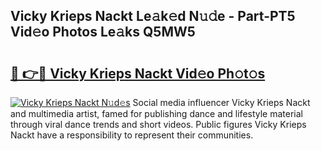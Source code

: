 ## Vicky Krieps Nackt Le𝚊k𝚎d N𝚞𝚍e - Part-PT5 Vid𝚎o Photos Le𝚊ks Q5MW5

# <h2><a href="http://fbaif6t.evod.top/?m=Vicky+Krieps+Nackt">🔗 👉🔴 Vicky Krieps Nackt Vid𝚎o Ph𝚘t𝚘s</a></h2>

[![Vicky Krieps Nackt N𝚞d𝚎s](https://i.imgur.com/8V9OHl7.gif)](http://fbaif6t.evod.top/?m=Vicky+Krieps+Nackt)
Social media influencer Vicky Krieps Nackt and multimedia artist, famed for publishing dance and lifestyle material through viral dance trends and short videos. Public figures Vicky Krieps Nackt have a responsibility to represent their communities. 
